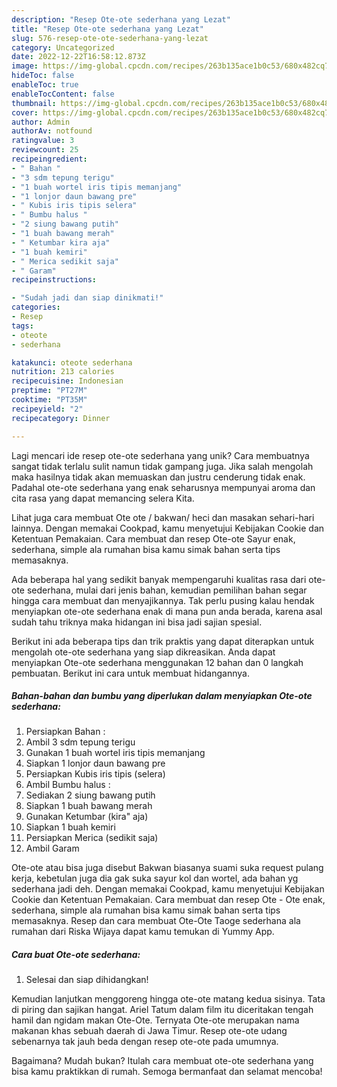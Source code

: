 ```yaml
---
description: "Resep Ote-ote sederhana yang Lezat"
title: "Resep Ote-ote sederhana yang Lezat"
slug: 576-resep-ote-ote-sederhana-yang-lezat
category: Uncategorized
date: 2022-12-22T16:58:12.873Z
image: https://img-global.cpcdn.com/recipes/263b135ace1b0c53/680x482cq70/ote-ote-sederhana-foto-resep-utama.jpg
hideToc: false
enableToc: true
enableTocContent: false
thumbnail: https://img-global.cpcdn.com/recipes/263b135ace1b0c53/680x482cq70/ote-ote-sederhana-foto-resep-utama.jpg
cover: https://img-global.cpcdn.com/recipes/263b135ace1b0c53/680x482cq70/ote-ote-sederhana-foto-resep-utama.jpg
author: Admin
authorAv: notfound
ratingvalue: 3
reviewcount: 25
recipeingredient:
- " Bahan "
- "3 sdm tepung terigu"
- "1 buah wortel iris tipis memanjang"
- "1 lonjor daun bawang pre"
- " Kubis iris tipis selera"
- " Bumbu halus "
- "2 siung bawang putih"
- "1 buah bawang merah"
- " Ketumbar kira aja"
- "1 buah kemiri"
- " Merica sedikit saja"
- " Garam"
recipeinstructions:

- "Sudah jadi dan siap dinikmati!"
categories:
- Resep
tags:
- oteote
- sederhana

katakunci: oteote sederhana 
nutrition: 213 calories
recipecuisine: Indonesian
preptime: "PT27M"
cooktime: "PT35M"
recipeyield: "2"
recipecategory: Dinner

---
```





Lagi mencari ide resep ote-ote sederhana yang unik? Cara membuatnya sangat tidak terlalu sulit namun tidak gampang juga. Jika salah mengolah maka hasilnya tidak akan memuaskan dan justru cenderung tidak enak. Padahal ote-ote sederhana yang enak seharusnya mempunyai aroma dan cita rasa yang dapat memancing selera Kita.





Lihat juga cara membuat Ote ote / bakwan/ heci dan masakan sehari-hari lainnya. Dengan memakai Cookpad, kamu menyetujui Kebijakan Cookie dan Ketentuan Pemakaian. Cara membuat dan resep Ote-ote Sayur enak, sederhana, simple ala rumahan bisa kamu simak bahan serta tips memasaknya.

Ada beberapa hal yang sedikit banyak mempengaruhi kualitas rasa dari ote-ote sederhana, mulai dari jenis bahan, kemudian pemilihan bahan segar hingga cara membuat dan menyajikannya. Tak perlu pusing kalau hendak menyiapkan ote-ote sederhana enak di mana pun anda berada, karena asal sudah tahu triknya maka hidangan ini bisa jadi sajian spesial.






Berikut ini ada beberapa tips dan trik praktis yang dapat diterapkan untuk mengolah ote-ote sederhana yang siap dikreasikan. Anda dapat menyiapkan Ote-ote sederhana menggunakan 12 bahan dan 0 langkah pembuatan. Berikut ini cara untuk membuat hidangannya.

<!--inarticleads1-->

##### Bahan-bahan dan bumbu yang diperlukan dalam menyiapkan Ote-ote sederhana:

1. Persiapkan  Bahan :
1. Ambil 3 sdm tepung terigu
1. Gunakan 1 buah wortel iris tipis memanjang
1. Siapkan 1 lonjor daun bawang pre
1. Persiapkan  Kubis iris tipis (selera)
1. Ambil  Bumbu halus :
1. Sediakan 2 siung bawang putih
1. Siapkan 1 buah bawang merah
1. Gunakan  Ketumbar (kira&#34; aja)
1. Siapkan 1 buah kemiri
1. Persiapkan  Merica (sedikit saja)
1. Ambil  Garam


Ote-ote atau bisa juga disebut Bakwan biasanya suami suka request pulang kerja, kebetulan juga dia gak suka sayur kol dan wortel, ada bahan yg sederhana jadi deh. Dengan memakai Cookpad, kamu menyetujui Kebijakan Cookie dan Ketentuan Pemakaian. Cara membuat dan resep Ote - Ote enak, sederhana, simple ala rumahan bisa kamu simak bahan serta tips memasaknya. Resep dan cara membuat Ote-Ote Taoge sederhana ala rumahan dari Riska Wijaya dapat kamu temukan di Yummy App. 

<!--inarticleads2-->

##### Cara buat Ote-ote sederhana:


1. Selesai dan siap dihidangkan!

Kemudian lanjutkan menggoreng hingga ote-ote matang kedua sisinya. Tata di piring dan sajikan hangat. Ariel Tatum dalam film itu diceritakan tengah hamil dan ngidam makan Ote-Ote. Ternyata Ote-ote merupakan nama makanan khas sebuah daerah di Jawa Timur. Resep ote-ote udang sebenarnya tak jauh beda dengan resep ote-ote pada umumnya. 

Bagaimana? Mudah bukan? Itulah cara membuat ote-ote sederhana yang bisa kamu praktikkan di rumah. Semoga bermanfaat dan selamat mencoba!

